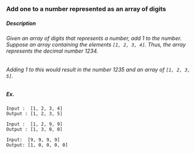 ### Add one to a number represented as an array of digits
##### Description
###### Given an array of digits that represents a number, add _1_ to the number. Suppose an array containing the elements ```[1, 2, 3, 4]```. Thus, the array represents the decimal number _1234_. 
###### Adding _1_ to this would result in the number _1235_ and an array of ```[1, 2, 3, 5]```.

##### Ex.
```
Input :  [1, 2, 3, 4]
Output : [1, 2, 3, 5]

Input :  [1, 2, 9, 9]
Output : [1, 3, 0, 0]

Input:  [9, 9, 9, 9]
Output: [1, 0, 0, 0, 0]
```
